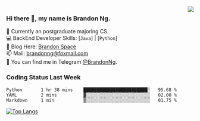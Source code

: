 <img  align="right" src="https://github-readme-stats.vercel.app/api?username=brandon0824&show_icons=true&count_private=true&hide_title=true">

### Hi there 👋, my name is Brandon Ng.

🌱 Currently an postgraduate majoring CS.  
💻 BackEnd Developer Skills: [`Java`] | [`Python`]  
📝 Blog Here: [Brandon Space](https://brandonng.tech)  
📫 Mail: brandonng@foxmail.com  
:newspaper: You can find me in Telegram [@BrandonNg](https://t.me/BrandonNg24).  

### Coding Status Last Week
<!--START_SECTION:waka-->
```text
Python       1 hr 38 mins    ████████████████████████░   95.68 % 
YAML         2 mins          ▓░░░░░░░░░░░░░░░░░░░░░░░░   02.00 % 
Markdown     1 min           ▒░░░░░░░░░░░░░░░░░░░░░░░░   01.75 % 
```
<!--END_SECTION:waka-->

[![Top Langs](https://github-readme-stats.vercel.app/api/top-langs/?username=brandon0824&layout=compact)](https://github.com/brandon0824)  

<!--
<img  align="right" src="https://github-readme-stats.vercel.app/api/top-langs/?username=brandon0824&layout=compact">
-->
